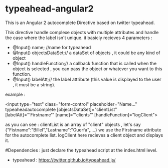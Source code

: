 # typeahead-angular2
This is an Angular 2 autocomplete Directive based on twitter typeahead.

This directive handle complexe objects with multiple attributes and handle the case where the label isn't unique.
it basicly recieves 4 parameters : 
- @Input() name; //name for typeahead
- @Input() objectsDataSet;// a dataSet of objects , it could be any kind of object 
- @Input() handleFunction;// a callback function that is called when the object is selected , you can pass the object or whatever you want to this function.
- @Input() labelAtt;// the label attribute (this value is displayed to the user , it must be a string).

example : 

<input type="text" class="form-control" placeholder="Name..." typeaheadautocomplete [objectsDataSet]="clientList" [labelAtt]="'Firstname'" [name]="'clients'" [handleFunction]="logClient">

as you can see : 
clientList is an array of "client" objects , let's say {"Fistname":"Billel","Lastname":"Guerfa",....}
we use the Firstname attribute for the autocomplete list.
logClient here recieves a client object and displays it.

#Dependencies : 
just declare the typeahead script at the index.html level.
- typeahead : https://twitter.github.io/typeahead.js/
